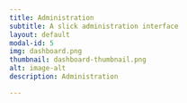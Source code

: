 ```yaml
---
title: Administration
subtitle: A slick administration interface
layout: default
modal-id: 5
img: dashboard.png
thumbnail: dashboard-thumbnail.png
alt: image-alt
description: Administration

---
```

